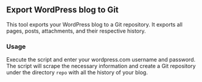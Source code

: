 ## Export WordPress blog to Git

This tool exports your WordPress blog to a Git repository. It exports all pages, posts, attachments, and their respective history.

### Usage

Execute the script and enter your wordpress.com username and password. The script will scrape the necessary information and create a Git repository under the directory `repo` with all the history of your blog.
